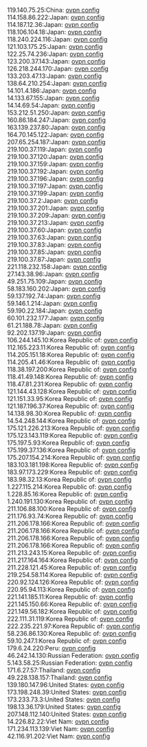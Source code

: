 119.140.75.25:China: [ovpn config](vpn/119_140_75_25.ovpn)  
114.158.86.222:Japan: [ovpn config](vpn/114_158_86_222.ovpn)  
114.187.12.36:Japan: [ovpn config](vpn/114_187_12_36.ovpn)  
118.106.104.18:Japan: [ovpn config](vpn/118_106_104_18.ovpn)  
118.240.224.116:Japan: [ovpn config](vpn/118_240_224_116.ovpn)  
121.103.175.25:Japan: [ovpn config](vpn/121_103_175_25.ovpn)  
122.25.74.236:Japan: [ovpn config](vpn/122_25_74_236.ovpn)  
123.200.37.143:Japan: [ovpn config](vpn/123_200_37_143.ovpn)  
126.218.244.170:Japan: [ovpn config](vpn/126_218_244_170.ovpn)  
133.203.47.13:Japan: [ovpn config](vpn/133_203_47_13.ovpn)  
138.64.210.254:Japan: [ovpn config](vpn/138_64_210_254.ovpn)  
14.101.4.186:Japan: [ovpn config](vpn/14_101_4_186.ovpn)  
14.133.67.155:Japan: [ovpn config](vpn/14_133_67_155.ovpn)  
14.14.69.54:Japan: [ovpn config](vpn/14_14_69_54.ovpn)  
153.212.51.250:Japan: [ovpn config](vpn/153_212_51_250.ovpn)  
160.86.184.247:Japan: [ovpn config](vpn/160_86_184_247.ovpn)  
163.139.237.80:Japan: [ovpn config](vpn/163_139_237_80.ovpn)  
164.70.145.122:Japan: [ovpn config](vpn/164_70_145_122.ovpn)  
207.65.254.187:Japan: [ovpn config](vpn/207_65_254_187.ovpn)  
219.100.37.119:Japan: [ovpn config](vpn/219_100_37_119.ovpn)  
219.100.37.120:Japan: [ovpn config](vpn/219_100_37_120.ovpn)  
219.100.37.159:Japan: [ovpn config](vpn/219_100_37_159.ovpn)  
219.100.37.192:Japan: [ovpn config](vpn/219_100_37_192.ovpn)  
219.100.37.196:Japan: [ovpn config](vpn/219_100_37_196.ovpn)  
219.100.37.197:Japan: [ovpn config](vpn/219_100_37_197.ovpn)  
219.100.37.199:Japan: [ovpn config](vpn/219_100_37_199.ovpn)  
219.100.37.2:Japan: [ovpn config](vpn/219_100_37_2.ovpn)  
219.100.37.201:Japan: [ovpn config](vpn/219_100_37_201.ovpn)  
219.100.37.209:Japan: [ovpn config](vpn/219_100_37_209.ovpn)  
219.100.37.213:Japan: [ovpn config](vpn/219_100_37_213.ovpn)  
219.100.37.60:Japan: [ovpn config](vpn/219_100_37_60.ovpn)  
219.100.37.63:Japan: [ovpn config](vpn/219_100_37_63.ovpn)  
219.100.37.83:Japan: [ovpn config](vpn/219_100_37_83.ovpn)  
219.100.37.85:Japan: [ovpn config](vpn/219_100_37_85.ovpn)  
219.100.37.87:Japan: [ovpn config](vpn/219_100_37_87.ovpn)  
221.118.232.158:Japan: [ovpn config](vpn/221_118_232_158.ovpn)  
27.143.38.96:Japan: [ovpn config](vpn/27_143_38_96.ovpn)  
49.251.75.109:Japan: [ovpn config](vpn/49_251_75_109.ovpn)  
58.183.160.202:Japan: [ovpn config](vpn/58_183_160_202.ovpn)  
59.137.192.74:Japan: [ovpn config](vpn/59_137_192_74.ovpn)  
59.146.1.214:Japan: [ovpn config](vpn/59_146_1_214.ovpn)  
59.190.22.184:Japan: [ovpn config](vpn/59_190_22_184.ovpn)  
60.101.232.177:Japan: [ovpn config](vpn/60_101_232_177.ovpn)  
61.21.188.78:Japan: [ovpn config](vpn/61_21_188_78.ovpn)  
92.202.137.19:Japan: [ovpn config](vpn/92_202_137_19.ovpn)  
106.244.145.10:Korea Republic of: [ovpn config](vpn/106_244_145_10.ovpn)  
112.165.223.11:Korea Republic of: [ovpn config](vpn/112_165_223_11.ovpn)  
114.205.151.18:Korea Republic of: [ovpn config](vpn/114_205_151_18.ovpn)  
114.205.41.46:Korea Republic of: [ovpn config](vpn/114_205_41_46.ovpn)  
118.38.197.200:Korea Republic of: [ovpn config](vpn/118_38_197_200.ovpn)  
118.41.49.148:Korea Republic of: [ovpn config](vpn/118_41_49_148.ovpn)  
118.47.81.231:Korea Republic of: [ovpn config](vpn/118_47_81_231.ovpn)  
121.144.43.128:Korea Republic of: [ovpn config](vpn/121_144_43_128.ovpn)  
121.151.33.95:Korea Republic of: [ovpn config](vpn/121_151_33_95.ovpn)  
121.187.196.37:Korea Republic of: [ovpn config](vpn/121_187_196_37.ovpn)  
14.138.98.30:Korea Republic of: [ovpn config](vpn/14_138_98_30.ovpn)  
14.54.248.144:Korea Republic of: [ovpn config](vpn/14_54_248_144.ovpn)  
175.121.226.213:Korea Republic of: [ovpn config](vpn/175_121_226_213.ovpn)  
175.123.143.119:Korea Republic of: [ovpn config](vpn/175_123_143_119.ovpn)  
175.197.5.93:Korea Republic of: [ovpn config](vpn/175_197_5_93.ovpn)  
175.199.37.136:Korea Republic of: [ovpn config](vpn/175_199_37_136.ovpn)  
175.207.154.214:Korea Republic of: [ovpn config](vpn/175_207_154_214.ovpn)  
183.103.181.198:Korea Republic of: [ovpn config](vpn/183_103_181_198.ovpn)  
183.97.173.229:Korea Republic of: [ovpn config](vpn/183_97_173_229.ovpn)  
183.98.32.13:Korea Republic of: [ovpn config](vpn/183_98_32_13.ovpn)  
1.227.115.214:Korea Republic of: [ovpn config](vpn/1_227_115_214.ovpn)  
1.228.85.16:Korea Republic of: [ovpn config](vpn/1_228_85_16.ovpn)  
1.240.191.130:Korea Republic of: [ovpn config](vpn/1_240_191_130.ovpn)  
211.106.88.100:Korea Republic of: [ovpn config](vpn/211_106_88_100.ovpn)  
211.176.93.74:Korea Republic of: [ovpn config](vpn/211_176_93_74.ovpn)  
211.206.178.166:Korea Republic of: [ovpn config](vpn/211_206_178_166.ovpn)  
211.206.178.166:Korea Republic of: [ovpn config](vpn/211_206_178_166.ovpn)  
211.206.178.166:Korea Republic of: [ovpn config](vpn/211_206_178_166.ovpn)  
211.206.178.166:Korea Republic of: [ovpn config](vpn/211_206_178_166.ovpn)  
211.213.243.15:Korea Republic of: [ovpn config](vpn/211_213_243_15.ovpn)  
211.217.164.164:Korea Republic of: [ovpn config](vpn/211_217_164_164.ovpn)  
211.228.121.45:Korea Republic of: [ovpn config](vpn/211_228_121_45.ovpn)  
219.254.58.114:Korea Republic of: [ovpn config](vpn/219_254_58_114.ovpn)  
220.92.124.126:Korea Republic of: [ovpn config](vpn/220_92_124_126.ovpn)  
220.95.94.113:Korea Republic of: [ovpn config](vpn/220_95_94_113.ovpn)  
221.141.185.11:Korea Republic of: [ovpn config](vpn/221_141_185_11.ovpn)  
221.145.150.66:Korea Republic of: [ovpn config](vpn/221_145_150_66.ovpn)  
221.149.56.182:Korea Republic of: [ovpn config](vpn/221_149_56_182.ovpn)  
222.111.31.119:Korea Republic of: [ovpn config](vpn/222_111_31_119.ovpn)  
222.235.221.97:Korea Republic of: [ovpn config](vpn/222_235_221_97.ovpn)  
58.236.86.130:Korea Republic of: [ovpn config](vpn/58_236_86_130.ovpn)  
59.10.247.1:Korea Republic of: [ovpn config](vpn/59_10_247_1.ovpn)  
179.6.24.220:Peru: [ovpn config](vpn/179_6_24_220.ovpn)  
46.242.14.130:Russian Federation: [ovpn config](vpn/46_242_14_130.ovpn)  
5.143.58.25:Russian Federation: [ovpn config](vpn/5_143_58_25.ovpn)  
171.6.27.57:Thailand: [ovpn config](vpn/171_6_27_57.ovpn)  
49.228.138.157:Thailand: [ovpn config](vpn/49_228_138_157.ovpn)  
139.180.147.96:United States: [ovpn config](vpn/139_180_147_96.ovpn)  
173.198.248.39:United States: [ovpn config](vpn/173_198_248_39.ovpn)  
173.233.73.3:United States: [ovpn config](vpn/173_233_73_3.ovpn)  
198.13.36.179:United States: [ovpn config](vpn/198_13_36_179.ovpn)  
207.148.112.140:United States: [ovpn config](vpn/207_148_112_140.ovpn)  
14.226.82.22:Viet Nam: [ovpn config](vpn/14_226_82_22.ovpn)  
171.234.113.139:Viet Nam: [ovpn config](vpn/171_234_113_139.ovpn)  
42.116.91.202:Viet Nam: [ovpn config](vpn/42_116_91_202.ovpn)  

